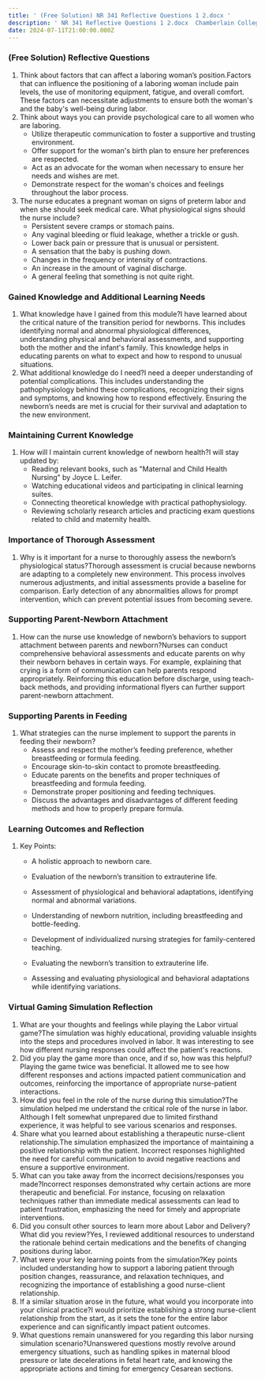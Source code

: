 ```yaml
---
title: ' (Free Solution) NR 341 Reflective Questions 1 2.docx '
description: ' NR 341 Reflective Questions 1 2.docx  Chamberlain College of Nursing '
date: 2024-07-11T21:00:00.000Z
---
```


### &#x20;(Free Solution) Reflective Questions

1. Think about factors that can affect a laboring woman’s position.Factors that can influence the positioning of a laboring woman include pain levels, the use of monitoring equipment, fatigue, and overall comfort. These factors can necessitate adjustments to ensure both the woman's and the baby's well-being during labor.
2. Think about ways you can provide psychological care to all women who are laboring.
   * Utilize therapeutic communication to foster a supportive and trusting environment.
   * Offer support for the woman's birth plan to ensure her preferences are respected.
   * Act as an advocate for the woman when necessary to ensure her needs and wishes are met.
   * Demonstrate respect for the woman's choices and feelings throughout the labor process.
3. The nurse educates a pregnant woman on signs of preterm labor and when she should seek medical care. What physiological signs should the nurse include?
   * Persistent severe cramps or stomach pains.
   * Any vaginal bleeding or fluid leakage, whether a trickle or gush.
   * Lower back pain or pressure that is unusual or persistent.
   * A sensation that the baby is pushing down.
   * Changes in the frequency or intensity of contractions.
   * An increase in the amount of vaginal discharge.
   * A general feeling that something is not quite right.

### Gained Knowledge and Additional Learning Needs

1. What knowledge have I gained from this module?I have learned about the critical nature of the transition period for newborns. This includes identifying normal and abnormal physiological differences, understanding physical and behavioral assessments, and supporting both the mother and the infant's family. This knowledge helps in educating parents on what to expect and how to respond to unusual situations.
2. What additional knowledge do I need?I need a deeper understanding of potential complications. This includes understanding the pathophysiology behind these complications, recognizing their signs and symptoms, and knowing how to respond effectively. Ensuring the newborn’s needs are met is crucial for their survival and adaptation to the new environment.

### Maintaining Current Knowledge

1. How will I maintain current knowledge of newborn health?I will stay updated by:
   * Reading relevant books, such as "Maternal and Child Health Nursing" by Joyce L. Leifer.
   * Watching educational videos and participating in clinical learning suites.
   * Connecting theoretical knowledge with practical pathophysiology.
   * Reviewing scholarly research articles and practicing exam questions related to child and maternity health.

### Importance of Thorough Assessment

1. Why is it important for a nurse to thoroughly assess the newborn’s physiological status?Thorough assessment is crucial because newborns are adapting to a completely new environment. This process involves numerous adjustments, and initial assessments provide a baseline for comparison. Early detection of any abnormalities allows for prompt intervention, which can prevent potential issues from becoming severe.

### Supporting Parent-Newborn Attachment

1. How can the nurse use knowledge of newborn’s behaviors to support attachment between parents and newborn?Nurses can conduct comprehensive behavioral assessments and educate parents on why their newborn behaves in certain ways. For example, explaining that crying is a form of communication can help parents respond appropriately. Reinforcing this education before discharge, using teach-back methods, and providing informational flyers can further support parent-newborn attachment.

### Supporting Parents in Feeding

1. What strategies can the nurse implement to support the parents in feeding their newborn?
   * Assess and respect the mother’s feeding preference, whether breastfeeding or formula feeding.
   * Encourage skin-to-skin contact to promote breastfeeding.
   * Educate parents on the benefits and proper techniques of breastfeeding and formula feeding.
   * Demonstrate proper positioning and feeding techniques.
   * Discuss the advantages and disadvantages of different feeding methods and how to properly prepare formula.

### Learning Outcomes and Reflection

1. Key Points:
   * A holistic approach to newborn care.
   * Evaluation of the newborn’s transition to extrauterine life.
   * Assessment of physiological and behavioral adaptations, identifying normal and abnormal variations.
   * Understanding of newborn nutrition, including breastfeeding and bottle-feeding.
   * Development of individualized nursing strategies for family-centered teaching.

   * Evaluating the newborn’s transition to extrauterine life.
   * Assessing and evaluating physiological and behavioral adaptations while identifying variations.

### Virtual Gaming Simulation Reflection

1. What are your thoughts and feelings while playing the Labor virtual game?The simulation was highly educational, providing valuable insights into the steps and procedures involved in labor. It was interesting to see how different nursing responses could affect the patient's reactions.
2. Did you play the game more than once, and if so, how was this helpful?Playing the game twice was beneficial. It allowed me to see how different responses and actions impacted patient communication and outcomes, reinforcing the importance of appropriate nurse-patient interactions.
3. How did you feel in the role of the nurse during this simulation?The simulation helped me understand the critical role of the nurse in labor. Although I felt somewhat unprepared due to limited firsthand experience, it was helpful to see various scenarios and responses.
4. Share what you learned about establishing a therapeutic nurse-client relationship.The simulation emphasized the importance of maintaining a positive relationship with the patient. Incorrect responses highlighted the need for careful communication to avoid negative reactions and ensure a supportive environment.
5. What can you take away from the incorrect decisions/responses you made?Incorrect responses demonstrated why certain actions are more therapeutic and beneficial. For instance, focusing on relaxation techniques rather than immediate medical assessments can lead to patient frustration, emphasizing the need for timely and appropriate interventions.
6. Did you consult other sources to learn more about Labor and Delivery? What did you review?Yes, I reviewed additional resources to understand the rationale behind certain medications and the benefits of changing positions during labor.
7. What were your key learning points from the simulation?Key points included understanding how to support a laboring patient through position changes, reassurance, and relaxation techniques, and recognizing the importance of establishing a good nurse-client relationship.
8. If a similar situation arose in the future, what would you incorporate into your clinical practice?I would prioritize establishing a strong nurse-client relationship from the start, as it sets the tone for the entire labor experience and can significantly impact patient outcomes.
9. What questions remain unanswered for you regarding this labor nursing simulation scenario?Unanswered questions mostly revolve around emergency situations, such as handling spikes in maternal blood pressure or late decelerations in fetal heart rate, and knowing the appropriate actions and timing for emergency Cesarean sections.
